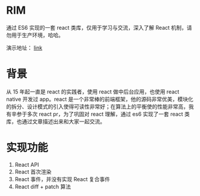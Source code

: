 # RIM
通过 ES6 实现的一套 react 类库，仅用于学习与交流，深入了解 React 机制，请勿用于生产环境，哈哈。

演示地址：
[link](http://39.97.248.105:8088)


# 背景
从 15 年起一直是 react 的实践者，使用 react 做中后台应用，也使用 react native 开发过 app。react 是一个非常棒的前端框架，他的源码非常优美，模块化的拆分、设计模式的引入使得可读性非常好；在算法上的平衡使的性能非常高，我有辛参于多次 react pr，为了巩固对 react 理解，通过 es6 实现了一套 react 类库，也通过文章描述出来和大家一起交流。

# 实现功能
1. React API
2. React 首次渲染
3. React 事件，并没有实现 React 复合事件
4. React diff + patch 算法


 